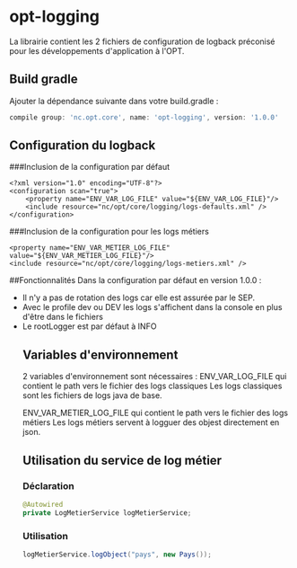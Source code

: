 # opt-logging
La librairie contient les 2 fichiers de configuration de logback préconisé pour les développements d'application à l'OPT.

## Build gradle
Ajouter la dépendance suivante dans votre build.gradle :

```gradle
compile group: 'nc.opt.core', name: 'opt-logging', version: '1.0.0'
```

## Configuration du logback

###Inclusion de la configuration par défaut

```logback
<?xml version="1.0" encoding="UTF-8"?>
<configuration scan="true">
	<property name="ENV_VAR_LOG_FILE" value="${ENV_VAR_LOG_FILE}"/>
	<include resource="nc/opt/core/logging/logs-defaults.xml" />
</configuration>
```

###Inclusion de la configuration pour les logs métiers
```logback
<property name="ENV_VAR_METIER_LOG_FILE" value="${ENV_VAR_METIER_LOG_FILE}"/>
<include resource="nc/opt/core/logging/logs-metiers.xml" />
```

##Fonctionnalités
Dans la configuration par défaut en version 1.0.0 :
<ul>
<li>Il n'y a pas de rotation des logs car elle est assurée par le SEP.</li>
<li>Avec le profile dev ou DEV les logs s'affichent dans la console en plus d'être dans le fichiers</li>
<li>Le rootLogger est par défaut à INFO</li>


## Variables d'environnement
2 variables d'environnement sont nécessaires : 
ENV_VAR_LOG_FILE qui contient le path vers le fichier des logs classiques
Les logs classiques sont les fichiers de logs java de base.

ENV_VAR_METIER_LOG_FILE qui contient le path vers le fichier des logs métiers
Les logs métiers servent à logguer des objest directement en json.

## Utilisation du service de log métier

### Déclaration
```java
@Autowired
private LogMetierService logMetierService;
```

### Utilisation
```java
logMetierService.logObject("pays", new Pays());
```

